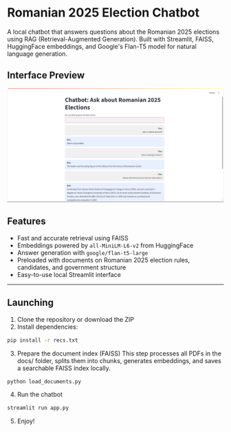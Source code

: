 # Romanian 2025 Election Chatbot

A local chatbot that answers questions about the Romanian 2025 elections using RAG (Retrieval-Augmented Generation). Built with Streamlit, FAISS, HuggingFace embeddings, and Google's Flan-T5 model for natural language generation.

## Interface Preview

![Chatbot Interface](assets/interface.png)


## Features

- Fast and accurate retrieval using FAISS
- Embeddings powered by `all-MiniLM-L6-v2` from HuggingFace
- Answer generation with `google/flan-t5-large`
- Preloaded with documents on Romanian 2025 election rules, candidates, and government structure
- Easy-to-use local Streamlit interface

---

## Launching

1. Clone the repository or download the ZIP
2. Install dependencies:

```bash
pip install -r recs.txt
```

3. Prepare the document index (FAISS)
This step processes all PDFs in the docs/ folder, splits them into chunks, generates embeddings, and saves a searchable FAISS index locally.

```bash
python load_documents.py
```

4. Run the chatbot

```bash
streamlit run app.py
```

5. Enjoy!
